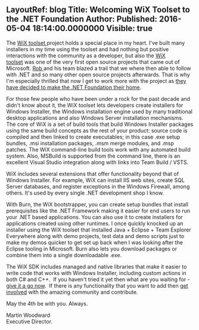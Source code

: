 LayoutRef: blog
Title: Welcoming WiX Toolset to the .NET Foundation
Author: 
Published: 2016-05-04 18:14:00.0000000
Visible: true
---
<p>The <a href="http://wixtoolset.org/">WiX toolset </a>project holds a special place in my heart. I've built many installers in my time using the toolset and had nothing but positive interactions with the community as a developer, but also the <a href="http://wixtoolset.org/">WiX toolset</a>&nbsp;was one of the very first open source projects that came out of Microsoft. <a href="http://robmensching.com/">Rob </a>and his team blazed a trail that we <g class="gr_ gr_47 gr-alert gr_spell gr_run_anim ContextualSpelling" id="47" data-gr-id="47">where</g> then able to follow with .NET and so many other open source projects <g class="gr_ gr_50 gr-alert gr_spell gr_run_anim ContextualSpelling multiReplace" id="50" data-gr-id="50">afterwards</g>. That is why I'm especially thrilled that now I get to work more with the project as <a href="http://robmensching.com/blog/posts/2016/5/4/wix-toolset-joins-the-.net-foundation/">they have decided to make the .NET Foundation their home</a>.</p>

<p>For those few people who have been under a rock for the past decade and didn't know about it, the WiX toolset lets developers create installers for Windows Installer, the Windows installation engine used by many traditional desktop applications and also Windows Server installation mechanisms. The core of WiX is a set of build tools that build Windows Installer packages using the same build concepts as the rest of your product: source code is compiled and then linked to create executables; in this case .exe setup bundles, .msi installation packages, .msm merge modules, and .msp patches. The WiX command-line build tools work with any automated build system. Also, MSBuild is supported from the command line, there is an excellent&nbsp;Visual Studio integration along with links into Team Build / VSTS.</p>

<p>WiX includes several extensions that offer functionality beyond that of Windows Installer. For example, WiX can install IIS <g class="gr_ gr_35 gr-alert gr_spell gr_run_anim ContextualSpelling ins-del" id="35" data-gr-id="35">web sites</g>, create SQL Server databases, and register exceptions in the Windows Firewall, among others. It's used by every single .NET development shop I know.</p>

<p>With Burn, the WiX bootstrapper, you can create setup bundles that install prerequisites like the .NET Framework making it easier for end users to run <g class="gr_ gr_44 gr-alert gr_gramm gr_run_anim Grammar multiReplace" id="44" data-gr-id="44">your</g> .NET based applications. You can also use it to create installers for applications created using other runtimes. I once quickly knocked up an installer using the WiX toolset that installed Java + Eclipse + Team Explorer Everywhere along with demo projects, test data and demo scripts just to make my demos quicker to get set up back when I was looking after the Eclipse tooling in Microsoft. Burn also lets you download packages or combine them into a single downloadable .exe.</p>

<p>The WiX SDK includes managed and native libraries that make it easier to write code that works with Windows Installer, including custom actions in both C# and C++. &nbsp;If you haven't tried it yet then what are you waiting for - <a href="http://wixtoolset.org/">give it a go now</a>. &nbsp;If there is any functionality that you want to add then <a href="http://wixtoolset.org/development/">get involved</a>&nbsp;with the amazing community and contribute.</p>

<p>May the 4th be with you. Always.</p>

<p>Martin Woodward<br />Executive Director.</p>
